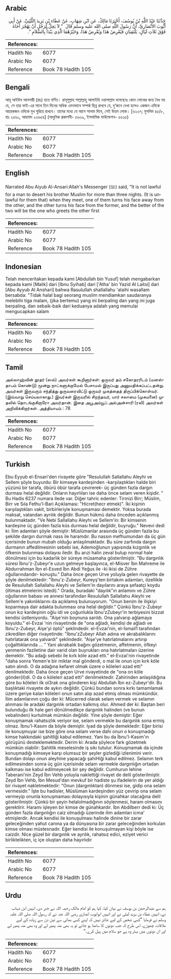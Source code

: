 ## Arabic


<div dir="rtl" lang="ar" style={{fontSize:'larger',backgroundColor:'#f8f9fa',padding:20}}>
حَدَّثَنَا عَبْدُ اللَّهِ بْنُ يُوسُفَ، أَخْبَرَنَا مَالِكٌ، عَنِ ابْنِ شِهَابٍ، عَنْ عَطَاءِ بْنِ يَزِيدَ اللَّيْثِيِّ، عَنْ أَبِي أَيُّوبَ الأَنْصَارِيِّ، أَنَّ رَسُولَ اللَّهِ صلى الله عليه وسلم قَالَ ‏ "‏ لاَ يَحِلُّ لِرَجُلٍ أَنْ يَهْجُرَ أَخَاهُ فَوْقَ ثَلاَثِ لَيَالٍ، يَلْتَقِيَانِ فَيُعْرِضُ هَذَا وَيُعْرِضُ هَذَا، وَخَيْرُهُمَا الَّذِي يَبْدَأُ بِالسَّلاَمِ ‏"‏‏.‏
</div>
<div style={{backgroundColor:'#f8f9fa',padding:20, marginBottom: 10}}><table> <thead> <tr> <th>References:</th> <th></th> </tr> </thead> <tbody><tr><td>Hadith No</td><td>6077</td></tr><tr><td>Arabic No</td><td>6077</td></tr><tr><td>Reference</td><td>Book 78 Hadith 105</td></tr></tbody></table></div>

## Bengali


<div dir="ltr" lang="bn" style={{fontSize:'larger',backgroundColor:'#f8f9fa',padding:20}}>
আবূ আইউব আনসারী (রাঃ) হতে বর্ণিত। রাসূলুল্লাহ সাল্লাল্লাহু আলাইহি ওয়াসাল্লাম বলেছেনঃ কোন লোকের জন্য বৈধ নয় যে, সে তার ভাই-এর সাথে তিন দিনের অধিক এমনভাবে সম্পর্ক ছিন্ন রাখবে যে, দু’জনে দেখা হলেও একজন এদিকে আরেকজন ওদিকে মুখ ঘুরিয়ে রাখবে। তাদের মধ্যে যে আগে সালাম দিবে, সেই উত্তম লোক। [৬২৩৭; মুসলিম ৪৫/৮, হাঃ ২৫৬০, আহমাদ ২৩৬৫৪] (আধুনিক প্রকাশনী- ৫৬৩৯, ইসলামিক ফাউন্ডেশন- ৫৫৩৫)
</div>
<div style={{backgroundColor:'#f8f9fa',padding:20, marginBottom: 10}}><table> <thead> <tr> <th>References:</th> <th></th> </tr> </thead> <tbody><tr><td>Hadith No</td><td>6077</td></tr><tr><td>Arabic No</td><td>6077</td></tr><tr><td>Reference</td><td>Book 78 Hadith 105</td></tr></tbody></table></div>

## English


<div dir="ltr" lang="en" style={{fontSize:'larger',backgroundColor:'#f8f9fa',padding:20}}>
Narrated Abu Aiyub Al-Ansari:Allah's Messenger (ﷺ) said, "It is not lawful for a man to desert his brother Muslim for more than three nights. (It is unlawful for them that) when they meet, one of them turns his face away from the other, and the other turns his face from the former, and the better of the two will be the one who greets the other first
</div>
<div style={{backgroundColor:'#f8f9fa',padding:20, marginBottom: 10}}><table> <thead> <tr> <th>References:</th> <th></th> </tr> </thead> <tbody><tr><td>Hadith No</td><td>6077</td></tr><tr><td>Arabic No</td><td>6077</td></tr><tr><td>Reference</td><td>Book 78 Hadith 105</td></tr></tbody></table></div>

## Indonesian


<div dir="ltr" lang="id" style={{fontSize:'larger',backgroundColor:'#f8f9fa',padding:20}}>
Telah menceritakan kepada kami [Abdullah bin Yusuf] telah mengabarkan kepada kami [Malik] dari [Ibnu Syihab] dari ['Atha' bin Yazid Al Laitsi] dari [Abu Ayyub Al Anshari] bahwa Rasulullah shallallahu 'alaihi wasallam bersabda: "Tidak halal bagi seorang muslim mendiamkan saudaranya melebihi tiga malam, (jika bertemu) yang ini berpaling dan yang ini juga berpaling, dan sebaik-baik dari keduanya adalah yang memulai mengucapkan salam
</div>
<div style={{backgroundColor:'#f8f9fa',padding:20, marginBottom: 10}}><table> <thead> <tr> <th>References:</th> <th></th> </tr> </thead> <tbody><tr><td>Hadith No</td><td>6077</td></tr><tr><td>Arabic No</td><td>6077</td></tr><tr><td>Reference</td><td>Book 78 Hadith 105</td></tr></tbody></table></div>

## Tamil


<div dir="ltr" lang="ta" style={{fontSize:'larger',backgroundColor:'#f8f9fa',padding:20}}>
அல்லாஹ்வின் தூதர் (ஸல்) அவர்கள் கூறினார்கள்: ஒருவர் தம் சகோதரரிடம் (மனஸ்தாபம் கொண்டு) மூன்று நாட்களுக்குமேல் பேசாமல் இருப்பது அனுமதிக்கப்பட்டதன்று. அவர்கள் இருவரும் சந்தித்து ஒருவரைவிட்டு ஒருவர் முகத்தைத் திருப்பிக்கொள்வர். (இவ்வாறு செய்யலாகாது.) இவர்கள் இருவரில் சிறந்தவர், யார் சலாமை (முகமனை) முதலில் தொடங்குகிறாரோ அவர்தான். இதை அபூஅய்யூப் அல்அன்சாரி (ரலி) அவர்கள் அறிவிக்கிறார்கள். அத்தியாயம் : 78
</div>
<div style={{backgroundColor:'#f8f9fa',padding:20, marginBottom: 10}}><table> <thead> <tr> <th>References:</th> <th></th> </tr> </thead> <tbody><tr><td>Hadith No</td><td>6077</td></tr><tr><td>Arabic No</td><td>6077</td></tr><tr><td>Reference</td><td>Book 78 Hadith 105</td></tr></tbody></table></div>

## Turkish


<div dir="ltr" lang="tr" style={{fontSize:'larger',backgroundColor:'#f8f9fa',padding:20}}>
Ebu Eyyub el-Ensari'den rivayete göre "Resulullah Sallallahu Aleyhi ve Sellem şöyle buyurdu: Bir kimseye kardeşinden -karşılaştıkları halde biri yüzünü bir tarafa, öbürü öbür tarafa çevirerek- üç günden fazla dargın durması helal değildir. Onların hayırlıları ise daha önce selam veren kişidir. " Bu Hadis 6237 numara ilede var. Diğer tahric edenler: Tirmizi Birr; Müslim, Birr ve Sıla Fethu'l-Bari Açıklaması: "Hicret(hecr etmek)". İki kişinin karşılaştıkları vakit, birbirleriyle konuşmaması demektir. Yoksa burada maksat, vatandan ayrılık değildir. Bunun hükmü daha önceden açıklanmış bulunmaktadır. "Ve Nebi Sallallahu Aleyhi ve Sellem'in: Bir kimsenin kardeşine üç günden fazla küs durması helal değildir, buyruğu." Nevevi dedi ki: İlim adamları şöyle demiştir: Müslümanlar arasında üç günden fazla bu şekilde dargın durmak nass ile haramdır. Bu nassın mefhumundan da üç gün içerisinde bunun mubah olduğu anlaşılmaktadır. Bu süre zarfında dargın durmanın affedilmesinin sebebi ise, Ademoğlunun yapısında kızgınlık ve öfkenin bulunması dolayısı iledir. Bu arızi halin zeval bulup normal hale dönülmesi için bu kadarlık bir süreye müsamaha gösterilmiştir. "Bu dargınlık süresi İbnu'z-Zubeyr'e uzun gelmeye başlayınca, el-Misver İbn Mahreme ile Abdurrahman İbn el-Esved İbn Abdi Yeğus ile -ki ikisi de Zühre oğullarındandır- konuştu." Daha önce geçen Urve yoluyla gelen rivayette de şöyle denilmektedir: "İbnu'z-Zubeyr, Kureyş'ten birtakım adamları, özellikle de Resulullah Sallallahu Aleyhi ve Sellem'in dayılarını araya şefaatçi koydu (iltimas etmelerini istedi)." Orada, buradaki "dayılık"ın anlamını ve Zühre oğullarının babası ve annesi tarafından Resulullah Sallallahu Aleyhi ve Sellem'e yakınlıklarını da açıklamış bulunuyorum. "Onun benim ile ilişkiyi koparmaya dair adakta bulunması ona helal değildir." Çünkü İbnu'z-Zubeyr onun kız kardeşinin oğlu idi ve çoğunlukla İbnu'zZubeyr'in terbiyesini bizzat kendisi üstleniyordu. "Aişe'nin boynuna sarıldı. Ona yalvarıp ağlamaya koyuldu." el-Evzai 'nin rivayetinde de "ona ağladı, kendisi de ağladı ve İbnu'z-Zubeyr, Aişe'yi öptü" şeklindedir. el-Evzai'nin, el-İsmail1 tarafından zikredilen diğer rivayetinde: "İbnu'zZubeyr Allah adına ve akrabalıklarını hatırlatarak ona yalvardı" şeklindedir. "Aişe'ye hatırlatmalarını artırıp çoğalttıklarında ... " Yani akrabalık bağını gözetmenin, affetmenin, öfkeyi yenmenin faziletine dair varid olan buyrukları ona hatırlatmaları üzerine demektir. "Bu adağı sebebi ile kırk köle azad etti." el-Evzai'nin rivayetinde "daha sonra Yemen'e bir miktar mal gönderdi, o mal ile onun için kırk köle satın alındı. O da adağına kefaret olmak üzere o köleleri azad etti" denilmektedir. Daha önce geçen Urve rivayetinde de "ona on köle gönder(il)di. O da o köleleri azad etti" denilmektedir. Zahirinden anlaşıldığına göre bu köleleri ilk ol3rak ona gönderen kişi Abdullah İbn ez-Zubeyr'dir. Bu başlıktaki rivayete de aykırı değildir. Çünkü bundan sonra kırkı tamamlamak üzere geriye kalan köleleri onun satın alıp azad etmiş olması mümkündür. İlim adamlarının çoğu der ki: Mücerred olarak selam vermek ve selamın alınması ile aradaki dargınlık ortadan kalkmış olur. Ahmed der ki: Baştan beri bulunduğu ilk hale geri dönülmedikçe dargınlık halinden (ve bunun vebalinden) kurtulmak mümkün değildir. Yine şöyle demiştir: Eğer konuşmamak rahatsızlık veriyor ise, selam vermekle bu dargınlık sona ermiş olmaz. İbnu'l-Kasım da böyle demiştir. lyad da şöyle demektedir: Eğer birisi ile konuşmuyar ise bize göre ona selam verse dahi onun o konuşmadığı kimse hakkındaki şahitliği kabul edilemez. Yani bu da İbnu'l-Kasım'ın görüşünü desteklemektedir. Derim ki: Arada şöylece fark gözetmek mümkün olabilir: Şahitlik meselesinde iş sıkı tutulur. Konuşmamak da içinde konuşmadığı kimseye karşı olumsuz bir şeyler gizlediği izlenimini verir. Bundan dolayı onun aleyhine yapacağı şahiHiği kabul edilmez. Selamın terk edilmesinden sonra üç gün içerisinde selam vermekle dargınlığın ortadan kalkması ise kabul edilmeyecek bir şey değildir. Cumhurun lehine Taberani'nin Zeyd İbn Vehb yoluyla naklettiği rivayet de delil gösterilmiştir. Zeyd İbn Vehb, İbn Mesud'dan mevkuf bir hadiste şu ifadelerin de yer aldığı bir rivayet nakletmektedir: "Onun (dargınlıktan) dönmesi ise, gidip ona selam vermesidir." İşte bu hadisler, Müslüman kardeşinden yüz çevirip ona selam vermeyip onunla konuşmaması dolayısıyla kişinin günahkar olacağına delil gösterilmiştir. Çünkü bir şeyin helalolmadığının söylenmesi, haram olmasını gerektirir. Haramı işleyen bir kimse de günahkardır. İbn Abdilberr dedi ki: Üç günden fazla dargınlığın caiz olmadığı üzerinde ilim adamları icma' etmişlerdir. Ancak kendisi ile konuşulması halinde dinine bir zarar geleceğinden yahut canına ya da dünyasına bir zarar geleceğinden korkulan kimse olması müstesnadır. Eğer kendisi ile konuşulmayan kişi böyle ise caizdir. Nice güzel bir dargınlık ve ayrılık, rahatsız edici, eziyet verici birliktelikten, iç içe oluştan daha hayırlıdır
</div>
<div style={{backgroundColor:'#f8f9fa',padding:20, marginBottom: 10}}><table> <thead> <tr> <th>References:</th> <th></th> </tr> </thead> <tbody><tr><td>Hadith No</td><td>6077</td></tr><tr><td>Arabic No</td><td>6077</td></tr><tr><td>Reference</td><td>Book 78 Hadith 105</td></tr></tbody></table></div>

## Urdu


<div dir="rtl" lang="ur" style={{fontSize:'larger',backgroundColor:'#f8f9fa',padding:20}}>
ہم سے عبدالرحمٰن بن یوسف نے بیان کیا، کہا ہم کو امام مالک رحمہ اللہ نے خبر دی، انہیں ابن شہاب نے، انہیں عطاء بن یزید لیثی نے اور انہیں ابوایوب انصاری رضی اللہ عنہ نے کہ رسول اللہ صلی اللہ علیہ وسلم نے فرمایا ”کسی شخص کے لیے جائز نہیں کہ اپنے کسی بھائی سے تین دن سے زیادہ کے لیے ملاقات چھوڑے، اس طرح کہ جب دونوں کا سامنا ہو جائے تو یہ بھی منہ پھیر لے اور وہ بھی منہ پھیر لے اور ان دونوں میں بہتر وہ ہے جو سلام میں پہل کرے۔“
</div>
<div style={{backgroundColor:'#f8f9fa',padding:20, marginBottom: 10}}><table> <thead> <tr> <th>References:</th> <th></th> </tr> </thead> <tbody><tr><td>Hadith No</td><td>6077</td></tr><tr><td>Arabic No</td><td>6077</td></tr><tr><td>Reference</td><td>Book 78 Hadith 105</td></tr></tbody></table></div>